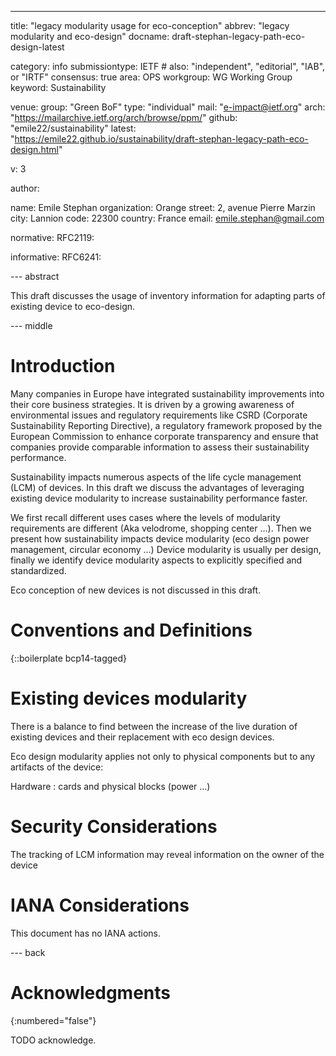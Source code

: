---
title: "legacy modularity usage for eco-conception"
abbrev: "legacy modularity and eco-design"
docname: draft-stephan-legacy-path-eco-design-latest

category: info
submissiontype: IETF  # also: "independent", "editorial", "IAB", or "IRTF"
consensus: true
area: OPS
workgroup: WG Working Group
keyword: Sustainability

venue:
  group: "Green BoF"
  type: "individual"
  mail: "e-impact@ietf.org"
  arch: "https://mailarchive.ietf.org/arch/browse/ppm/"
  github: "emile22/sustainability"
  latest: "https://emile22.github.io/sustainability/draft-stephan-legacy-path-eco-design.html"

v: 3

author:

   name: Emile Stephan
   organization: Orange
   street: 2, avenue Pierre Marzin
   city: Lannion
   code: 22300
   country: France
   email: emile.stephan@gmail.com

normative:
  RFC2119:

informative:
  RFC6241:

--- abstract

This draft discusses the usage of inventory information for adapting parts of existing device to eco-design.

--- middle

# Introduction

Many companies in Europe have integrated sustainability improvements into their core business strategies. It is driven by a growing awareness of environmental issues and regulatory requirements like CSRD (Corporate Sustainability Reporting Directive), a regulatory framework proposed by the European Commission to enhance corporate transparency and ensure that companies provide comparable information to assess their sustainability performance.

Sustainability impacts numerous aspects of the life cycle management (LCM) of devices. In this draft we discuss the advantages of leveraging existing device modularity to increase sustainability performance faster.

We first recall different uses cases where the levels of modularity requirements are different (Aka velodrome, shopping center ...). Then we present how sustainability impacts device modularity (eco design power management, circular economy ...) Device modularity is usually per design, finally we identify device modularity aspects to explicitly specified and standardized.

Eco conception of new devices is not discussed in this draft.

# Conventions and Definitions

{::boilerplate bcp14-tagged}

# Existing devices modularity

There is a balance to find between the increase of the live duration of existing devices and their replacement with eco design devices.  

Eco design modularity applies not only to physical components but to any artifacts of the device:

Hardware : cards and physical blocks (power ...)

# Security Considerations

The tracking of LCM information may reveal information on the owner of the device


# IANA Considerations

This document has no IANA actions.


--- back

# Acknowledgments
{:numbered="false"}

TODO acknowledge.
